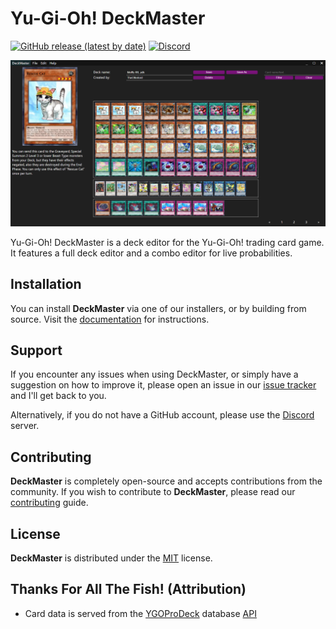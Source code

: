 # Yu-Gi-Oh! DeckMaster

[![GitHub release (latest by date)](https://img.shields.io/github/v/release/TheOtterlord/deckmaster?label=Latest)](https://github.com/TheOtterlord/deckmaster/releases/latest)
[![Discord](https://img.shields.io/discord/805766973605937173?label=Discord)](https://discord.gg/dmE2rNwu)

![DeckMaster's editor in action](docs/assets/deckbuilding.png)

Yu-Gi-Oh! DeckMaster is a deck editor for the Yu-Gi-Oh! trading card game.
It features a full deck editor and a combo editor for live probabilities.


## Installation

You can install **DeckMaster** via one of our installers, or by building from source.
Visit the [documentation](https://theotterlord.github.io/deckmaster/install) for instructions.


## Support

If you encounter any issues when using DeckMaster, or simply have a suggestion on how to improve it, please open an issue in our [issue tracker](https://github.com/TheOtterlord/deckmaster/issues) and I'll get back to you.

Alternatively, if you do not have a GitHub account, please use the [Discord](https://discord.gg/dmE2rNwu) server.


## Contributing

**DeckMaster** is completely open-source and accepts contributions from the community.
If you wish to contribute to **DeckMaster**, please read our [contributing](CONTRIBUTING.md) guide.


## License

**DeckMaster** is distributed under the [MIT](https://choosealicense.com/licenses/mit/) license.


## Thanks For All The Fish! (Attribution)

- Card data is served from the [YGOProDeck](ygoprodeck.com) database [API](db.ygoprodeck.com/api)
